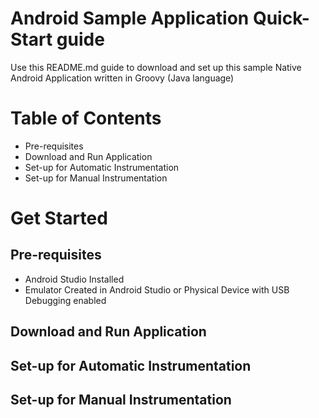 # Android Sample Application Quick-Start guide
Use this README.md guide to download and set up this sample Native Android Application written in Groovy (Java language)


# Table of Contents
- Pre-requisites
- Download and Run Application
- Set-up for Automatic Instrumentation
- Set-up for Manual Instrumentation


# Get Started

## Pre-requisites
- Android Studio Installed
- Emulator Created in Android Studio or Physical Device with USB Debugging enabled


## Download and Run Application


## Set-up for Automatic Instrumentation


## Set-up for Manual Instrumentation